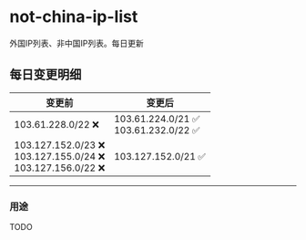 # not-china-ip-list
外国IP列表、非中国IP列表。每日更新

每日变更明细
--------------------
|  变更前   | 变更后 |
|  ----  | ----  |
|  103.61.228.0/22 :x:  | 103.61.224.0/21 :white_check_mark: <br> 103.61.232.0/22 :white_check_mark: <br>  | 
|  103.127.152.0/23 :x: <br> 103.127.155.0/24 :x: <br> 103.127.156.0/22 :x: <br> | 103.127.152.0/21 :white_check_mark: | 

--------------------
### 用途
TODO
